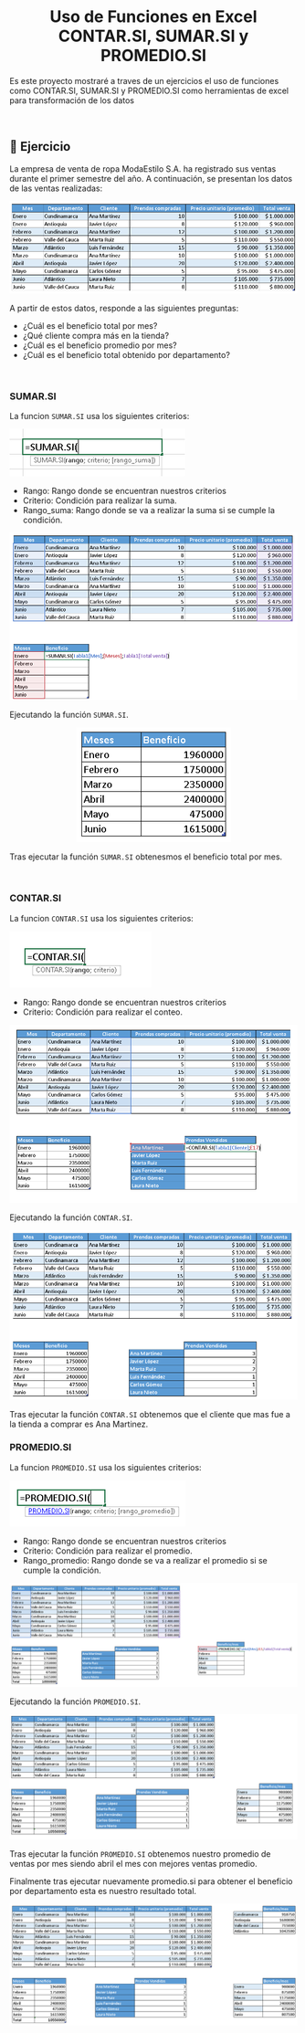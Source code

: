 <h1 align="center"> Uso de Funciones en Excel CONTAR.SI, SUMAR.SI y PROMEDIO.SI</h1>
<p>Es este proyecto mostraré a traves de un ejercicios el uso de funciones como CONTAR.SI, SUMAR.SI y PROMEDIO.SI como herramientas de excel para transformación de los datos</p>
<br>

## :bookmark_tabs: Ejercicio

<p>La empresa de venta de ropa ModaEstilo S.A. ha registrado sus ventas durante el primer semestre del año. A continuación, se presentan los datos de las ventas realizadas:</p>
<p align="center">
  <img src="https://raw.githubusercontent.com/WilliamLopez663/Uso-de-Funciones-en-Excel/main/images/datos.PNG">
</p>
<p>A partir de estos datos, responde a las siguientes preguntas:</p>

- ¿Cuál es el beneficio total por mes?
- ¿Qué cliente compra más en la tienda?
- ¿Cuál es el beneficio promedio por mes?
- ¿Cuál es el beneficio total obtenido por departamento?
<br>

### SUMAR.SI

La funcion `SUMAR.SI` usa los siguientes criterios:
<p><img src="https://raw.githubusercontent.com/WilliamLopez663/Uso-de-Funciones-en-Excel/main/images/sumar-si.PNG"></p>

- Rango: Rango donde se encuentran nuestros criterios
- Criterio: Condición para realizar la suma.
- Rango_suma: Rango donde se va a realizar la suma si se cumple la condición.
<p align="center">
<img src="https://raw.githubusercontent.com/WilliamLopez663/Uso-de-Funciones-en-Excel/main/images/sumar-si-ejecutando.png">
</p>

Ejecutando la función `SUMAR.SI`.

<p align="center">
<img src="https://raw.githubusercontent.com/WilliamLopez663/Uso-de-Funciones-en-Excel/main/images/sumar-si-final.PNG">
</p>

Tras ejecutar la función `SUMAR.SI` obtenesmos el beneficio total por mes.

<br>

### CONTAR.SI

La funcion `CONTAR.SI` usa los siguientes criterios:

<img src="https://raw.githubusercontent.com/WilliamLopez663/Uso-de-Funciones-en-Excel/main/images/contar-si.PNG">

- Rango: Rango donde se encuentran nuestros criterios
- Criterio: Condición para realizar el conteo.

<p align="center">
<img src="https://raw.githubusercontent.com/WilliamLopez663/Uso-de-Funciones-en-Excel/main/images/contar-si-ejecutando.PNG">
</p>

Ejecutando la función `CONTAR.SI`.

<p align="center">
<img src="https://raw.githubusercontent.com/WilliamLopez663/Uso-de-Funciones-en-Excel/main/images/contar-si-final.PNG">
</p>

Tras ejecutar la función `CONTAR.SI` obtenemos que el cliente que mas fue a la tienda a comprar es Ana Martinez.

### PROMEDIO.SI

La funcion `PROMEDIO.SI` usa los siguientes criterios:

<img src="https://raw.githubusercontent.com/WilliamLopez663/Uso-de-Funciones-en-Excel/main/images/promedio-si.PNG">

- Rango: Rango donde se encuentran nuestros criterios
- Criterio: Condición para realizar el promedio.
- Rango_promedio: Rango donde se va a realizar el promedio si se cumple la condición.

<p align="center">
<img src="https://raw.githubusercontent.com/WilliamLopez663/Uso-de-Funciones-en-Excel/main/images/promedio-si-ejecutando.PNG">
</p>

Ejecutando la función `PROMEDIO.SI`.

<p align="center">
<img src="https://raw.githubusercontent.com/WilliamLopez663/Uso-de-Funciones-en-Excel/main/images/promedio-si-final.PNG">
</p>

Tras ejecutar la función `PROMEDIO.SI` obtenemos nuestro promedio de ventas por mes siendo abril el mes con mejores ventas promedio.


Finalmente tras ejecutar nuevamente promedio.si para obtener el beneficio por departamento esta es nuestro resultado total.

<p align="center">
<img src="https://raw.githubusercontent.com/WilliamLopez663/Uso-de-Funciones-en-Excel/main/images/final.PNG">
</p>


